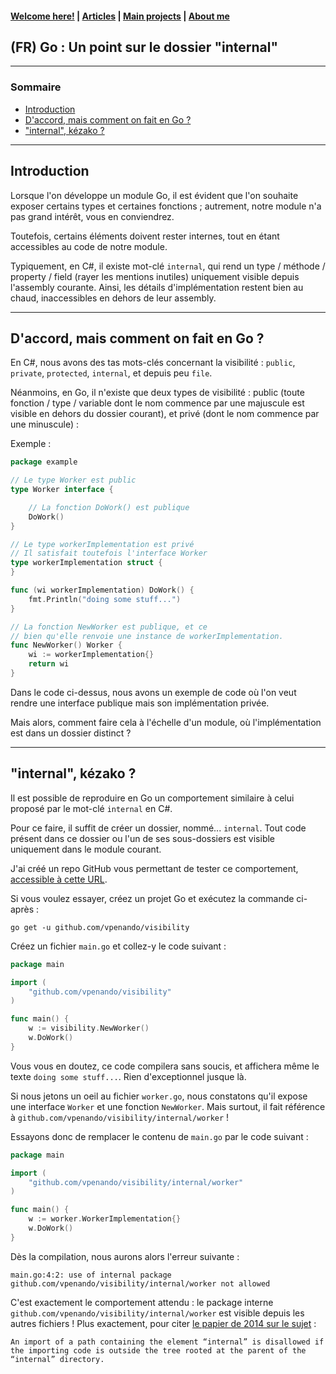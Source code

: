 #### [Welcome here!](https://vpenando.github.io) | [Articles](https://vpenando.github.io/articles.html) | [Main projects](https://vpenando.github.io/projects.html) | [About me](https://vpenando.github.io/about.html)

## (FR) Go : Un point sur le dossier "internal"

---

### Sommaire
* [Introduction](#introduction)
* [D'accord, mais comment on fait en Go ?](#visibility-go)
* ["internal", kézako ?](#internal)

---

## <a name="introduction">Introduction</a>

Lorsque l'on développe un module Go, il est évident que l'on souhaite exposer certains types et certaines fonctions ; autrement, notre module n'a pas grand intérêt, vous en conviendrez.

Toutefois, certains éléments doivent rester internes, tout en étant accessibles au code de notre module.

Typiquement, en C#, il existe mot-clé `internal`, qui rend un type / méthode / property / field (rayer les mentions inutiles) uniquement visible depuis l'assembly courante.
Ainsi, les détails d'implémentation restent bien au chaud, inaccessibles en dehors de leur assembly.

---

## <a name="visibility-go">D'accord, mais comment on fait en Go ?</a>

En C#, nous avons des tas mots-clés concernant la visibilité : `public`, `private`, `protected`, `internal`, et depuis peu `file`.

Néanmoins, en Go, il n'existe que deux types de visibilité : public (toute fonction / type / variable dont le nom commence par une majuscule est visible en dehors du dossier courant), et privé (dont le nom commence par une minuscule) :

Exemple :
```go
package example

// Le type Worker est public
type Worker interface {

    // La fonction DoWork() est publique
    DoWork()
}

// Le type workerImplementation est privé
// Il satisfait toutefois l'interface Worker
type workerImplementation struct {
}

func (wi workerImplementation) DoWork() {
    fmt.Println("doing some stuff...")
}

// La fonction NewWorker est publique, et ce
// bien qu'elle renvoie une instance de workerImplementation.
func NewWorker() Worker {
    wi := workerImplementation{}
    return wi
}
```
Dans le code ci-dessus, nous avons un exemple de code où l'on veut rendre une interface publique mais son implémentation privée.

Mais alors, comment faire cela à l'échelle d'un module, où l'implémentation est dans un dossier distinct ?

---

## <a name="internal">"internal", kézako ?</a>

Il est possible de reproduire en Go un comportement similaire à celui proposé par le mot-clé `internal` en C#.

Pour ce faire, il suffit de créer un dossier, nommé... `internal`.
Tout code présent dans ce dossier ou l'un de ses sous-dossiers est visible uniquement dans le module courant.

J'ai créé un repo GitHub vous permettant de tester ce comportement, [accessible à cette URL](https://github.com/vpenando/visibility).

Si vous voulez essayer, créez un projet Go et exécutez la commande ci-après :
```
go get -u github.com/vpenando/visibility
```

Créez un fichier `main.go` et collez-y le code suivant :
```go
package main

import (
    "github.com/vpenando/visibility"
)

func main() {
    w := visibility.NewWorker()
    w.DoWork()
}
```
Vous vous en doutez, ce code compilera sans soucis, et affichera même le texte `doing some stuff...`.
Rien d'exceptionnel jusque là.

Si nous jetons un oeil au fichier `worker.go`, nous constatons qu'il expose une interface `Worker` et une fonction `NewWorker`.
Mais surtout, il fait référence à `github.com/vpenando/visibility/internal/worker` !

Essayons donc de remplacer le contenu de `main.go` par le code suivant :
```go
package main

import (
    "github.com/vpenando/visibility/internal/worker"
)

func main() {
    w := worker.WorkerImplementation{}
    w.DoWork()
}
```
Dès la compilation, nous aurons alors l'erreur suivante :
```
main.go:4:2: use of internal package github.com/vpenando/visibility/internal/worker not allowed
```
C'est exactement le comportement attendu : le package interne `github.com/vpenando/visibility/internal/worker` est visible depuis les autres fichiers !
Plus exactement, pour citer [le papier de 2014 sur le sujet](https://docs.google.com/document/d/1e8kOo3r51b2BWtTs_1uADIA5djfXhPT36s6eHVRIvaU/edit) :
```
An import of a path containing the element “internal” is disallowed if the importing code is outside the tree rooted at the parent of the “internal” directory.
```

